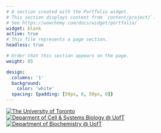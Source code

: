 ```yaml
---
# A section created with the Portfolio widget.
# This section displays content from `content/project/`.
# See https://wowchemy.com/docs/widget/portfolio/
widget: blank
active: true
# This file represents a page section.
headless: true

# Order that this section appears on the page.
weight: 85

design:
  columns: '1'
  background:
    color: 'white'
  spacing: {padding: [50px, 0, 50px, 0]}
---
```

<!-- Google tag (gtag.js) -->
<script async src="https://www.googletagmanager.com/gtag/js?id=G-C2THYYG4QP"></script>
<script>
  window.dataLayer = window.dataLayer || [];
  function gtag(){dataLayer.push(arguments);}
  gtag('js', new Date());

  gtag('config', 'G-C2THYYG4QP');
</script>

<section id="section-markdown" class="home-section wg-markdown">
  <div class="home-section-bg">
  </div>
  <div class="container">
    <div class="row justify-content-center">
      <!--<div class="section-heading col-12 mb-3 text-center">
        <h1 class="mb-0">Gallery</h1>
      </div> -->
      <div class="col-12">
        <div class="gallery-grid">
        <!-- first image, full -->
          <div class="gallery-item gallery-item--smalllogo">
            <a data-fancybox="gallery-demo" href = "https://www.utoronto.ca/" target="_blank">
            <img src="media/icons/University_of_Toronto-Logo.wine_2.svg" alt="The University of Toronto">
            </a>
          </div>
        <!-- second image, square -->
          <div class="gallery-item gallery-item--smalllogo">
            <a data-fancybox="gallery-demo" href = "https://csb.utoronto.ca/" target="_blank">
            <img src="../../media/csb_logo.jpeg" alt="Deparment of Cell & Systems Biology @ UofT">
            </a>
          </div>
        <!-- image, square -->
          <div class="gallery-item gallery-item--smalllogo">
            <a data-fancybox="gallery-demo" href = "https://biochemistry.utoronto.ca/" target="_blank">
            <img src="media/bch_logo.jpeg" alt="Department of Biochemistry @ UofT">
            </a>
          </div>
        </div>
      </div>
    </div>
  </div>
</section>
